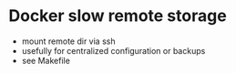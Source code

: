 # Docker slow remote storage

- mount remote dir via ssh
- usefully for centralized configuration or backups
- see Makefile
